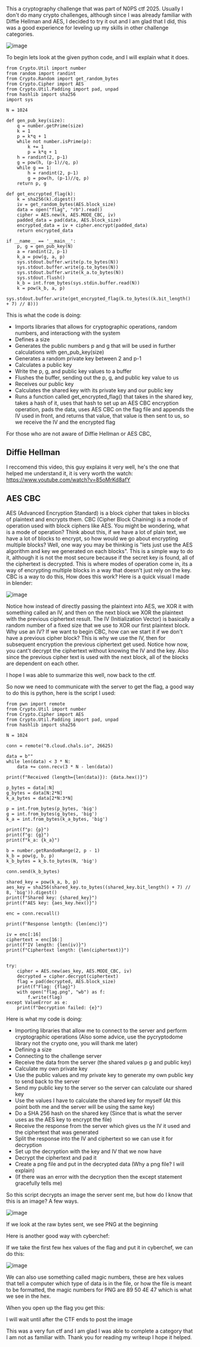 This  a cryptography challenge that was part of N0PS ctf 2025. Usually I don't do many crypto challenges, although since I was already familiar with Diffie Hellman and AES, I decided to try it out and I am glad
that I did, this was a good experience for leveling up my skills in other challenge categories.

![image](https://github.com/user-attachments/assets/4368f70f-91c8-4f06-b9d0-19d0e6662ea2)

To begin lets look at the given python code, and I will explain what it does.
```
from Crypto.Util import number
from random import randint
from Crypto.Random import get_random_bytes
from Crypto.Cipher import AES
from Crypto.Util.Padding import pad, unpad
from hashlib import sha256
import sys

N = 1024

def gen_pub_key(size):
    q = number.getPrime(size)
    k = 1
    p = k*q + 1
    while not number.isPrime(p):
        k += 1
        p = k*q + 1
    h = randint(2, p-1)
    g = pow(h, (p-1)//q, p)
    while g == 1:
        h = randint(2, p-1)
        g = pow(h, (p-1)//q, p)
    return p, g

def get_encrypted_flag(k):
    k = sha256(k).digest()
    iv = get_random_bytes(AES.block_size)
    data = open("flag", "rb").read()
    cipher = AES.new(k, AES.MODE_CBC, iv)
    padded_data = pad(data, AES.block_size)
    encrypted_data = iv + cipher.encrypt(padded_data)
    return encrypted_data

if __name__ == '__main__':
    p, g = gen_pub_key(N)
    a = randint(2, p-1)
    k_a = pow(g, a, p)
    sys.stdout.buffer.write(p.to_bytes(N))
    sys.stdout.buffer.write(g.to_bytes(N))
    sys.stdout.buffer.write(k_a.to_bytes(N))
    sys.stdout.flush()
    k_b = int.from_bytes(sys.stdin.buffer.read(N))
    k = pow(k_b, a, p)
    sys.stdout.buffer.write(get_encrypted_flag(k.to_bytes((k.bit_length() + 7) // 8)))
```

This is what the code is doing: 

- Imports libraries that allows for cryptographic operations, random numbers, and interactiong with the system
- Defines a size
- Generates the public numbers p and g that will be used in further calculations with gen_pub_key(size)
- Generates a random private key between 2 and p-1
- Calculates a public key
- Write the p, g, and public key values to a buffer
- Flushes the buffer, sending out the p, g, and public key value to us
- Receives our public key
- Calculates the shared key with its private key and our public key
- Runs a function called get_encrypted_flag() that takes in the shared key, takes a hash of it, uses that hash to set up an AES CBC encryption operation, pads the data, uses AES CBC on the flag file 
and appends the IV used in front, and returns that value, that value is then sent to us, so we receive the IV and the encrypted flag

For those who are not aware of Diffie Hellman or AES CBC, 

## Diffie Hellman

I reccomend this video, this guy explains it very well, he's the one that helped me understand it, it is very worth the watch: https://www.youtube.com/watch?v=85oMrKd8afY

## AES CBC

AES (Advanced Encryption Standard) is a block cipher that takes in blocks of plaintext and encrypts them. CBC (Cipher Block Chaining) is a mode of operation used with block ciphers like AES.
You might be wondering, what is a mode of operation? Think about this, if we have a lot of plain text, we have a lot of blocks to encrypt, so how would we go about encrypting multiple blocks?
Well, one way you may be thinking is "lets just use the AES algorithm and key we generated on each blocks". This is a simple way to do it, although it is not the most secure because if the secret
key is found, all of the ciphertext is decrypted. This is where modes of operation come in, its a way of encrypting multiple blocks in a way that doesn't just rely on the key. CBC is a way to do this, How
does this work? Here is a quick visual I made in  blender: 

![image](https://github.com/user-attachments/assets/aabeeb7f-d5f9-4993-8b5d-bc09ac8bd8b0)

Notice how instead of directly passing the plaintext into AES, we XOR it with something called an IV, and then on the next block we XOR the plaintext with the previous ciphertext result. The IV 
(Initialization Vector) is basically a random number of a fixed size that we use to XOR our first plaintext block. Why use an IV? If we want to begin CBC, how can we start it if we don't have
a previous cipher block? This is why we use the IV, then for subsequent encryption the previous ciphertext get used. Notice how now, you cant't decrypt the ciphertext without knowing the IV and
the key. Also since the previous cipher text is used with the next block, all of the blocks are dependent on each other.

I hope I was able to summarize this well, now back to the ctf.

So now we need to communicate with the server to get the flag, a good way to do this is python, here is the script I used:

```
from pwn import remote
from Crypto.Util import number
from Crypto.Cipher import AES
from Crypto.Util.Padding import pad, unpad
from hashlib import sha256

N = 1024

conn = remote("0.cloud.chals.io", 26625)

data = b""
while len(data) < 3 * N:
    data += conn.recv(3 * N - len(data))

print(f"Received (length={len(data)}): {data.hex()}")

p_bytes = data[:N]
g_bytes = data[N:2*N]
k_a_bytes = data[2*N:3*N]

p = int.from_bytes(p_bytes, 'big')
g = int.from_bytes(g_bytes, 'big')
k_a = int.from_bytes(k_a_bytes, 'big')

print(f"p: {p}")
print(f"g: {g}")
print(f"k_a: {k_a}")

b = number.getRandomRange(2, p - 1)
k_b = pow(g, b, p)
k_b_bytes = k_b.to_bytes(N, 'big')

conn.send(k_b_bytes)

shared_key = pow(k_a, b, p)
aes_key = sha256(shared_key.to_bytes((shared_key.bit_length() + 7) // 8, 'big')).digest()
print(f"Shared key: {shared_key}")
print(f"AES key: {aes_key.hex()}")

enc = conn.recvall()

print(f"Response lentgth: {len(enc)}")

iv = enc[:16]
ciphertext = enc[16:]
print(f"IV length: {len(iv)}")
print(f"Ciphertext length: {len(ciphertext)}")


try:
    cipher = AES.new(aes_key, AES.MODE_CBC, iv)
    decrypted = cipher.decrypt(ciphertext)
    flag = pad(decrypted, AES.block_size)
    print(f"Flag: {flag}")
    with open("flag.png", "wb") as f:
        f.write(flag)
except ValueError as e:
    print(f"Decryption failed: {e}")
```
Here is what my code is doing: 

- Importing libraries that allow me to connect to the server and perform cryptographic operations (Also some advice, use the pycryptodome library not the crypto one, you will thank me later)
- Defining a size
- Connecting to the challenge server 
- Receive the data from the server (the shared values p g and public key)
- Calculate my own private key
- Use the public values and my private key to generate my own public key to send back to the server
- Send my public key to the server so the server can calculate our shared key
- Use the values I have to calculate the shared key for myself (At this point both me and the server will be using the same key)
- Do a SHA 256 hash on the shared key (Since that is what the server uses as the AES key to encrypt the file)
- Receive the response from the server which gives us the IV it used and the ciphertext that was generated
- Split the response into the IV and ciphertext so we can use it for decryption
- Set up the decryption with the key and IV that we now have
- Decrypt the ciphertext and pad it 
- Create a png file and put in the decrypted data (Why a png file? I will explain)
- (If there was an error with the decryption then the except statement gracefully tells me)

So this script decrypts an image the server sent me, but how do I know that this is an image? A few ways.

![image](https://github.com/user-attachments/assets/1b2c9315-8bd7-4e90-8052-203cd9300b3b)

If we look at the raw bytes sent, we see PNG at the beginning

Here is another good way with cyberchef: 

If we take the first few hex values of the flag and put it in cyberchef, we can do this:

![image](https://github.com/user-attachments/assets/34ac378c-3849-4d1d-832d-995d0263e40e)

We can also use something called magic numbers, these are hex values that tell a computer which type of data is in the file, or how the file is meant to be formatted, the magic numbers for PNG are 89 50 4E 47 which is what 
we see in the hex.

When you open up the flag you get this:

I will wait until after the CTF ends to post the image



This was a very fun ctf and I am glad I was able to complete a category that I am not as familiar with. Thank you for reading my writeup I hope it helped.

